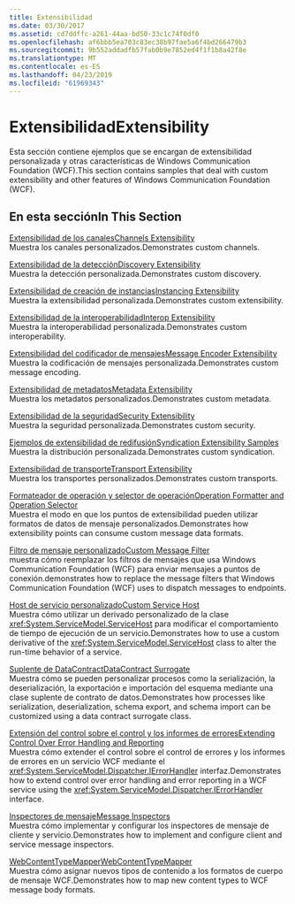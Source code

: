 ```yaml
---
title: Extensibilidad
ms.date: 03/30/2017
ms.assetid: cd7ddffc-a261-44aa-bd50-33c1c74f0df0
ms.openlocfilehash: af6bbb5ea703c83ec38b97fae5a6f4bd266479b3
ms.sourcegitcommit: 9b552addadfb57fab0b9e7852ed4f1f1b8a42f8e
ms.translationtype: MT
ms.contentlocale: es-ES
ms.lasthandoff: 04/23/2019
ms.locfileid: "61969343"
---
```

# <a name="extensibility"></a><span data-ttu-id="54d27-102">Extensibilidad</span><span class="sxs-lookup"><span data-stu-id="54d27-102">Extensibility</span></span>
<span data-ttu-id="54d27-103">Esta sección contiene ejemplos que se encargan de extensibilidad personalizada y otras características de Windows Communication Foundation (WCF).</span><span class="sxs-lookup"><span data-stu-id="54d27-103">This section contains samples that deal with custom extensibility and other features of Windows Communication Foundation (WCF).</span></span>  
  
## <a name="in-this-section"></a><span data-ttu-id="54d27-104">En esta sección</span><span class="sxs-lookup"><span data-stu-id="54d27-104">In This Section</span></span>  
 [<span data-ttu-id="54d27-105">Extensibilidad de los canales</span><span class="sxs-lookup"><span data-stu-id="54d27-105">Channels Extensibility</span></span>](../../../../docs/framework/wcf/samples/channels-extensibility.md)  
 <span data-ttu-id="54d27-106">Muestra los canales personalizados.</span><span class="sxs-lookup"><span data-stu-id="54d27-106">Demonstrates custom channels.</span></span>  
  
 [<span data-ttu-id="54d27-107">Extensibilidad de la detección</span><span class="sxs-lookup"><span data-stu-id="54d27-107">Discovery Extensibility</span></span>](../../../../docs/framework/wcf/samples/discovery-extensibility.md)  
 <span data-ttu-id="54d27-108">Muestra la detección personalizada.</span><span class="sxs-lookup"><span data-stu-id="54d27-108">Demonstrates custom discovery.</span></span>  
  
 [<span data-ttu-id="54d27-109">Extensibilidad de creación de instancias</span><span class="sxs-lookup"><span data-stu-id="54d27-109">Instancing Extensibility</span></span>](../../../../docs/framework/wcf/samples/instancing-extensibility.md)  
 <span data-ttu-id="54d27-110">Muestra la extensibilidad personalizada.</span><span class="sxs-lookup"><span data-stu-id="54d27-110">Demonstrates custom extensibility.</span></span>  
  
 [<span data-ttu-id="54d27-111">Extensibilidad de la interoperabilidad</span><span class="sxs-lookup"><span data-stu-id="54d27-111">Interop Extensibility</span></span>](../../../../docs/framework/wcf/samples/interop-extensibility.md)  
 <span data-ttu-id="54d27-112">Muestra la interoperabilidad personalizada.</span><span class="sxs-lookup"><span data-stu-id="54d27-112">Demonstrates custom interoperability.</span></span>  
  
 [<span data-ttu-id="54d27-113">Extensibilidad del codificador de mensajes</span><span class="sxs-lookup"><span data-stu-id="54d27-113">Message Encoder Extensibility</span></span>](../../../../docs/framework/wcf/samples/message-encoder-extensibility.md)  
 <span data-ttu-id="54d27-114">Muestra la codificación de mensajes personalizada.</span><span class="sxs-lookup"><span data-stu-id="54d27-114">Demonstrates custom message encoding.</span></span>  
  
 [<span data-ttu-id="54d27-115">Extensibilidad de metadatos</span><span class="sxs-lookup"><span data-stu-id="54d27-115">Metadata Extensibility</span></span>](../../../../docs/framework/wcf/samples/metadata-extensibility.md)  
 <span data-ttu-id="54d27-116">Muestra los metadatos personalizados.</span><span class="sxs-lookup"><span data-stu-id="54d27-116">Demonstrates custom metadata.</span></span>  
  
 [<span data-ttu-id="54d27-117">Extensibilidad de la seguridad</span><span class="sxs-lookup"><span data-stu-id="54d27-117">Security Extensibility</span></span>](../../../../docs/framework/wcf/samples/security-extensibility.md)  
 <span data-ttu-id="54d27-118">Muestra la seguridad personalizada.</span><span class="sxs-lookup"><span data-stu-id="54d27-118">Demonstrates custom security.</span></span>  
  
 [<span data-ttu-id="54d27-119">Ejemplos de extensibilidad de redifusión</span><span class="sxs-lookup"><span data-stu-id="54d27-119">Syndication Extensibility Samples</span></span>](../../../../docs/framework/wcf/samples/syndication-extensibility-samples.md)  
 <span data-ttu-id="54d27-120">Muestra la distribución personalizada.</span><span class="sxs-lookup"><span data-stu-id="54d27-120">Demonstrates custom syndication.</span></span>  
  
 [<span data-ttu-id="54d27-121">Extensibilidad de transporte</span><span class="sxs-lookup"><span data-stu-id="54d27-121">Transport Extensibility</span></span>](../../../../docs/framework/wcf/samples/transport-extensibility.md)  
 <span data-ttu-id="54d27-122">Muestra los transportes personalizados.</span><span class="sxs-lookup"><span data-stu-id="54d27-122">Demonstrates custom transports.</span></span>
  
 [<span data-ttu-id="54d27-123">Formateador de operación y selector de operación</span><span class="sxs-lookup"><span data-stu-id="54d27-123">Operation Formatter and Operation Selector</span></span>](../../../../docs/framework/wcf/samples/operation-formatter-and-operation-selector.md)  
 <span data-ttu-id="54d27-124">Muestra el modo en que los puntos de extensibilidad pueden utilizar formatos de datos de mensaje personalizados.</span><span class="sxs-lookup"><span data-stu-id="54d27-124">Demonstrates how extensibility points can consume custom message data formats.</span></span>  
  
 [<span data-ttu-id="54d27-125">Filtro de mensaje personalizado</span><span class="sxs-lookup"><span data-stu-id="54d27-125">Custom Message Filter</span></span>](../../../../docs/framework/wcf/samples/custom-message-filter.md)  
 <span data-ttu-id="54d27-126">muestra cómo reemplazar los filtros de mensajes que usa Windows Communication Foundation (WCF) para enviar mensajes a puntos de conexión.</span><span class="sxs-lookup"><span data-stu-id="54d27-126">demonstrates how to replace the message filters that Windows Communication Foundation (WCF) uses to dispatch messages to endpoints.</span></span>  
  
 [<span data-ttu-id="54d27-127">Host de servicio personalizado</span><span class="sxs-lookup"><span data-stu-id="54d27-127">Custom Service Host</span></span>](../../../../docs/framework/wcf/samples/custom-service-host.md)  
 <span data-ttu-id="54d27-128">Muestra cómo utilizar un derivado personalizado de la clase <xref:System.ServiceModel.ServiceHost> para modificar el comportamiento de tiempo de ejecución de un servicio.</span><span class="sxs-lookup"><span data-stu-id="54d27-128">Demonstrates how to use a custom derivative of the <xref:System.ServiceModel.ServiceHost> class to alter the run-time behavior of a service.</span></span>  
  
 [<span data-ttu-id="54d27-129">Suplente de DataContract</span><span class="sxs-lookup"><span data-stu-id="54d27-129">DataContract Surrogate</span></span>](../../../../docs/framework/wcf/samples/datacontract-surrogate.md)  
 <span data-ttu-id="54d27-130">Muestra cómo se pueden personalizar procesos como la serialización, la deserialización, la exportación e importación del esquema mediante una clase suplente de contrato de datos.</span><span class="sxs-lookup"><span data-stu-id="54d27-130">Demonstrates how processes like serialization, deserialization, schema export, and schema import can be customized using a data contract surrogate class.</span></span>  
  
 [<span data-ttu-id="54d27-131">Extensión del control sobre el control y los informes de errores</span><span class="sxs-lookup"><span data-stu-id="54d27-131">Extending Control Over Error Handling and Reporting</span></span>](../../../../docs/framework/wcf/samples/extending-control-over-error-handling-and-reporting.md)  
 <span data-ttu-id="54d27-132">Muestra cómo extender el control sobre el control de errores y los informes de errores en un servicio WCF mediante el <xref:System.ServiceModel.Dispatcher.IErrorHandler> interfaz.</span><span class="sxs-lookup"><span data-stu-id="54d27-132">Demonstrates how to extend control over error handling and error reporting in a WCF service using the <xref:System.ServiceModel.Dispatcher.IErrorHandler> interface.</span></span>  
  
 [<span data-ttu-id="54d27-133">Inspectores de mensaje</span><span class="sxs-lookup"><span data-stu-id="54d27-133">Message Inspectors</span></span>](../../../../docs/framework/wcf/samples/message-inspectors.md)  
 <span data-ttu-id="54d27-134">Muestra cómo implementar y configurar los inspectores de mensaje de cliente y servicio.</span><span class="sxs-lookup"><span data-stu-id="54d27-134">Demonstrates how to implement and configure client and service message inspectors.</span></span>  
  
 [<span data-ttu-id="54d27-135">WebContentTypeMapper</span><span class="sxs-lookup"><span data-stu-id="54d27-135">WebContentTypeMapper</span></span>](../../../../docs/framework/wcf/samples/webcontenttypemapper-sample.md)  
 <span data-ttu-id="54d27-136">Muestra cómo asignar nuevos tipos de contenido a los formatos de cuerpo de mensaje WCF.</span><span class="sxs-lookup"><span data-stu-id="54d27-136">Demonstrates how to map new content types to WCF message body formats.</span></span>
